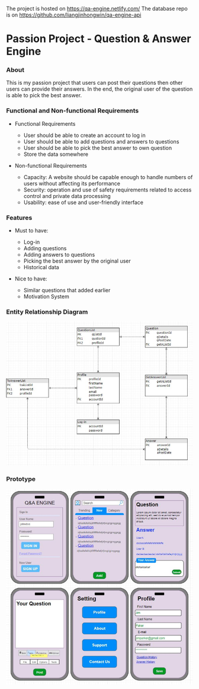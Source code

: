 The project is hosted on https://qa-engine.netlify.com/
The database repo is on https://github.com/liangjinhongwin/qa-engine-api

# Passion Project - Question & Answer Engine

### About

This is my passion project that users can post their questions then other users can provide their answers. In the end, the original user of the question is able to pick the best answer.

### Functional and Non-functional Requirements
- Functional Requirements
  - User should be able to create an account to log in
  - User should be able to add questions and answers to questions
  - User should be able to pick the best answer to own question
  - Store the data somewhere
  
- Non-functional Requirements
  - Capacity: A website should be capable enough to handle numbers of users without affecting its performance
  - Security: operation and use of safety requirements related to access control and private data processing
  - Usability: ease of use and user-friendly interface
  
### Features
 - Must to have:
   - Log-in
   - Adding questions
   - Adding answers to questions
   - Picking the best answer by the original user
   - Historical data
   
 - Nice to have:
   - Similar questions that added earlier
   - Motivation System
   
### Entity Relationship Diagram
![erd](./assets/qa_engine_erd.JPG)
### Prototype
![prototype](./assets/qa_engine_prototype.JPG)
